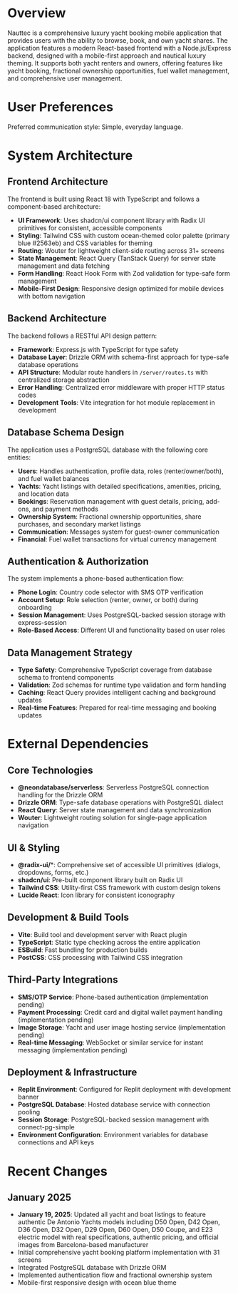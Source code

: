 # Overview

Nauttec is a comprehensive luxury yacht booking mobile application that provides users with the ability to browse, book, and own yacht shares. The application features a modern React-based frontend with a Node.js/Express backend, designed with a mobile-first approach and nautical luxury theming. It supports both yacht renters and owners, offering features like yacht booking, fractional ownership opportunities, fuel wallet management, and comprehensive user management.

# User Preferences

Preferred communication style: Simple, everyday language.

# System Architecture

## Frontend Architecture

The frontend is built using React 18 with TypeScript and follows a component-based architecture:

- **UI Framework**: Uses shadcn/ui component library with Radix UI primitives for consistent, accessible components
- **Styling**: Tailwind CSS with custom ocean-themed color palette (primary blue #2563eb) and CSS variables for theming
- **Routing**: Wouter for lightweight client-side routing across 31+ screens
- **State Management**: React Query (TanStack Query) for server state management and data fetching
- **Form Handling**: React Hook Form with Zod validation for type-safe form management
- **Mobile-First Design**: Responsive design optimized for mobile devices with bottom navigation

## Backend Architecture

The backend follows a RESTful API design pattern:

- **Framework**: Express.js with TypeScript for type safety
- **Database Layer**: Drizzle ORM with schema-first approach for type-safe database operations
- **API Structure**: Modular route handlers in `/server/routes.ts` with centralized storage abstraction
- **Error Handling**: Centralized error middleware with proper HTTP status codes
- **Development Tools**: Vite integration for hot module replacement in development

## Database Schema Design

The application uses a PostgreSQL database with the following core entities:

- **Users**: Handles authentication, profile data, roles (renter/owner/both), and fuel wallet balances
- **Yachts**: Yacht listings with detailed specifications, amenities, pricing, and location data
- **Bookings**: Reservation management with guest details, pricing, add-ons, and payment methods
- **Ownership System**: Fractional ownership opportunities, share purchases, and secondary market listings
- **Communication**: Messages system for guest-owner communication
- **Financial**: Fuel wallet transactions for virtual currency management

## Authentication & Authorization

The system implements a phone-based authentication flow:

- **Phone Login**: Country code selector with SMS OTP verification
- **Account Setup**: Role selection (renter, owner, or both) during onboarding
- **Session Management**: Uses PostgreSQL-backed session storage with express-session
- **Role-Based Access**: Different UI and functionality based on user roles

## Data Management Strategy

- **Type Safety**: Comprehensive TypeScript coverage from database schema to frontend components
- **Validation**: Zod schemas for runtime type validation and form handling
- **Caching**: React Query provides intelligent caching and background updates
- **Real-time Features**: Prepared for real-time messaging and booking updates

# External Dependencies

## Core Technologies

- **@neondatabase/serverless**: Serverless PostgreSQL connection handling for the Drizzle ORM
- **Drizzle ORM**: Type-safe database operations with PostgreSQL dialect
- **React Query**: Server state management and data synchronization
- **Wouter**: Lightweight routing solution for single-page application navigation

## UI & Styling

- **@radix-ui/***: Comprehensive set of accessible UI primitives (dialogs, dropdowns, forms, etc.)
- **shadcn/ui**: Pre-built component library built on Radix UI
- **Tailwind CSS**: Utility-first CSS framework with custom design tokens
- **Lucide React**: Icon library for consistent iconography

## Development & Build Tools

- **Vite**: Build tool and development server with React plugin
- **TypeScript**: Static type checking across the entire application
- **ESBuild**: Fast bundling for production builds
- **PostCSS**: CSS processing with Tailwind CSS integration

## Third-Party Integrations

- **SMS/OTP Service**: Phone-based authentication (implementation pending)
- **Payment Processing**: Credit card and digital wallet payment handling (implementation pending)
- **Image Storage**: Yacht and user image hosting service (implementation pending)
- **Real-time Messaging**: WebSocket or similar service for instant messaging (implementation pending)

## Deployment & Infrastructure

- **Replit Environment**: Configured for Replit deployment with development banner
- **PostgreSQL Database**: Hosted database service with connection pooling
- **Session Storage**: PostgreSQL-backed session management with connect-pg-simple
- **Environment Configuration**: Environment variables for database connections and API keys

# Recent Changes

## January 2025
- **January 19, 2025**: Updated all yacht and boat listings to feature authentic De Antonio Yachts models including D50 Open, D42 Open, D36 Open, D32 Open, D29 Open, D60 Open, D50 Coupe, and E23 electric model with real specifications, authentic pricing, and official images from Barcelona-based manufacturer
- Initial comprehensive yacht booking platform implementation with 31 screens
- Integrated PostgreSQL database with Drizzle ORM
- Implemented authentication flow and fractional ownership system
- Mobile-first responsive design with ocean blue theme